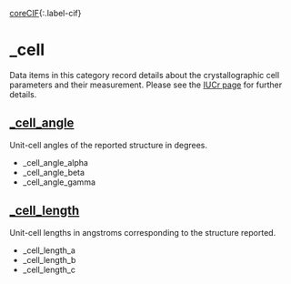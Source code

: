 [0]: #
[1]: https://www.iucr.org/resources/cif/dictionaries/cif_core
[2]: https://www.iucr.org/__data/iucr/cifdic_html/1/cif_pd.dic/index.html

[coreCIF][1]{:.label-cif}

# _cell

Data items in this category record details about the crystallographic cell parameters and their measurement. Please see the [IUCr page](https://www.iucr.org/__data/iucr/cifdic_html/1/cif_core.dic/Ccell.html) for further details.

## [\_cell_angle](https://www.iucr.org/__data/iucr/cifdic_html/1/cif_core.dic/Icell_angle_.html)

Unit-cell angles of the reported structure in degrees.

* \_cell_angle_alpha
* \_cell_angle_beta
* \_cell_angle_gamma

## [\_cell_length](https://www.iucr.org/__data/iucr/cifdic_html/1/cif_core.dic/Icell_length_.html)

Unit-cell lengths in angstroms corresponding to the structure reported.

* \_cell_length_a
* \_cell_length_b
* \_cell_length_c
